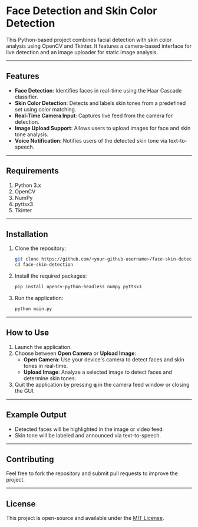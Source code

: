 

# Face Detection and Skin Color Detection

This Python-based project combines facial detection with skin color analysis using OpenCV and Tkinter. It features a camera-based interface for live detection and an image uploader for static image analysis.

---

## Features
- **Face Detection**: Identifies faces in real-time using the Haar Cascade classifier.
- **Skin Color Detection**: Detects and labels skin tones from a predefined set using color matching.
- **Real-Time Camera Input**: Captures live feed from the camera for detection.
- **Image Upload Support**: Allows users to upload images for face and skin tone analysis.
- **Voice Notification**: Notifies users of the detected skin tone via text-to-speech.

---

## Requirements
1. Python 3.x
2. OpenCV
3. NumPy
4. pyttsx3
5. Tkinter

---

## Installation
1. Clone the repository:
   ```bash
   git clone https://github.com/<your-github-username>/face-skin-detection.git
   cd face-skin-detection
   ```
2. Install the required packages:
   ```bash
   pip install opencv-python-headless numpy pyttsx3
   ```
3. Run the application:
   ```bash
   python main.py
   ```

---

## How to Use
1. Launch the application.
2. Choose between **Open Camera** or **Upload Image**:
   - **Open Camera**: Use your device's camera to detect faces and skin tones in real-time.
   - **Upload Image**: Analyze a selected image to detect faces and determine skin tones.
3. Quit the application by pressing **q** in the camera feed window or closing the GUI.

---

## Example Output
- Detected faces will be highlighted in the image or video feed.
- Skin tone will be labeled and announced via text-to-speech.

---

## Contributing
Feel free to fork the repository and submit pull requests to improve the project.

---

## License
This project is open-source and available under the [MIT License](LICENSE).
```


